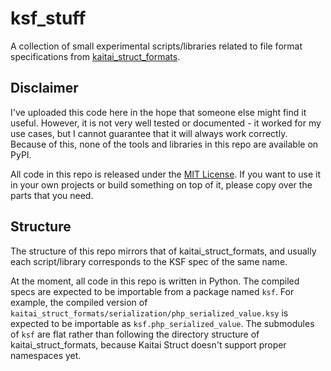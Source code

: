 # ksf_stuff

A collection of small experimental scripts/libraries related to file format specifications from [kaitai_struct_formats](https://github.com/kaitai-io/kaitai_struct_formats).

## Disclaimer

I've uploaded this code here in the hope that someone else might find it useful. However, it is not very well tested or documented - it worked for my use cases, but I cannot guarantee that it will always work correctly. Because of this, none of the tools and libraries in this repo are available on PyPI.

All code in this repo is released under the [MIT License](./LICENSE). If you want to use it in your own projects or build something on top of it, please copy over the parts that you need.

## Structure

The structure of this repo mirrors that of kaitai_struct_formats, and usually each script/library corresponds to the KSF spec of the same name.

At the moment, all code in this repo is written in Python. The compiled specs are expected to be importable from a package named `ksf`. For example, the compiled version of `kaitai_struct_formats/serialization/php_serialized_value.ksy` is expected to be importable as `ksf.php_serialized_value`. The submodules of `ksf` are flat rather than following the directory structure of kaitai_struct_formats, because Kaitai Struct doesn't support proper namespaces yet.
